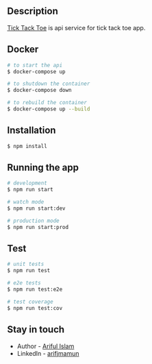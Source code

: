 ## Description

[Tick Tack Toe](https://github.com/arifjmamun/tick-tack-toe-api) is api service for tick tack toe app.

## Docker

```bash
# to start the api
$ docker-compose up

# to shutdown the container
$ docker-compose down

# to rebuild the container
$ docker-compose up --build
```


## Installation

```bash
$ npm install
```

## Running the app

```bash
# development
$ npm run start

# watch mode
$ npm run start:dev

# production mode
$ npm run start:prod
```

## Test

```bash
# unit tests
$ npm run test

# e2e tests
$ npm run test:e2e

# test coverage
$ npm run test:cov
```

## Stay in touch

- Author - [Ariful Islam](https://github.com/arifjmamun)
- LinkedIn - [arifjmamun](https://www.linkedin.com/in/arifjmamun/)
